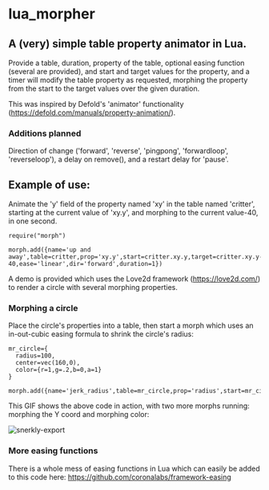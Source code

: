# lua_morpher
## A (very) simple table property animator in Lua.

Provide a table, duration, property of the table, optional easing function (several are provided), and start and target values for the property, and a timer will modify the table property as requested, morphing the property from the start to the target values over the given duration.

This was inspired by Defold's 'animator' functionality (https://defold.com/manuals/property-animation/).

### Additions planned
Direction of change ('forward', 'reverse', 'pingpong', 'forwardloop', 'reverseloop'), a delay on remove(), and a restart delay for 'pause'.

## **Example of use:**

Animate the 'y' field of the property named 'xy' in the table named 'critter', starting at the current value of 'xy.y', and morphing to the current value-40, in one second.

```
require("morph")

morph.add({name='up and away',table=critter,prop='xy.y',start=critter.xy.y,target=critter.xy.y-40,ease='linear',dir='forward',duration=1})
```
A demo is provided which uses the Love2d framework (https://love2d.com/) to render a circle with several morphing properties.

### Morphing a circle

Place the circle's properties into a table, then start a morph which uses an in-out-cubic easing formula to shrink the circle's radius:

```
mr_circle={
  radius=100,
  center=vec(160,0),
  color={r=1,g=.2,b=0,a=1}
}

morph.add({name='jerk_radius',table=mr_circle,prop='radius',start=mr_circle.radius,target=10,ease='in_out_cubic',dir='forward',duration=2})
```
This GIF shows the above code in action, with two more morphs running: morphing the Y coord and morphing color:

![snerkly-export](https://github.com/mooncalf/lua_morpher/assets/3858160/0f12b27b-4b86-434a-946f-e66436d49411)


### More easing functions

There is a whole mess of easing functions in Lua which can easily be added to this code here: https://github.com/coronalabs/framework-easing



